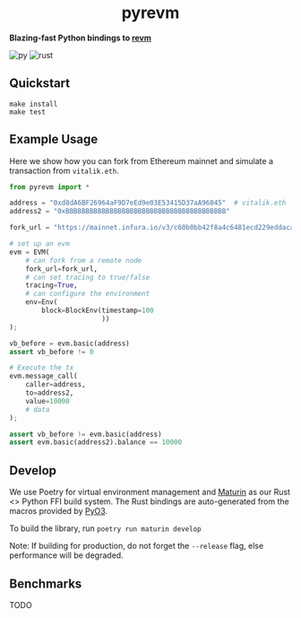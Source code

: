 # <h1 align="center"> pyrevm </h1>

**Blazing-fast Python bindings to [revm](https://github.com/bluealloy/revm/)**

![py](https://github.com/gakonst/pyrevm/workflows/py/badge.svg)
![rust](https://github.com/gakonst/pyrevm/workflows/rust/badge.svg)

## Quickstart

```
make install
make test
```

## Example Usage

Here we show how you can fork from Ethereum mainnet and simulate
a transaction from `vitalik.eth`.

```python
from pyrevm import *

address = "0xd8dA6BF26964aF9D7eEd9e03E53415D37aA96045"  # vitalik.eth
address2 = "0xBBBBBBBBBBBBBBBBBBBBBBBBBBBBBBBBBBBBBBBB"

fork_url = "https://mainnet.infura.io/v3/c60b0bb42f8a4c6481ecd229eddaca27"

# set up an evm
evm = EVM(
    # can fork from a remote node
    fork_url=fork_url,
    # can set tracing to true/false
    tracing=True,
    # can configure the environment
    env=Env(
        block=BlockEnv(timestamp=100
                       ))
);

vb_before = evm.basic(address)
assert vb_before != 0

# Execute the tx
evm.message_call(
    caller=address,
    to=address2,
    value=10000
    # data
);

assert vb_before != evm.basic(address)
assert evm.basic(address2).balance == 10000
```

## Develop

We use Poetry for virtual environment management and [Maturin](https://github.com/PyO3/maturin) as our Rust <> Python FFI build system. The Rust bindings are auto-generated from the macros provided by [PyO3](https://pyo3.rs/v0.17.1/).

To build the library, run `poetry run maturin develop`

Note: If building for production, do not forget the `--release` flag, else performance will be degraded.

## Benchmarks

TODO
